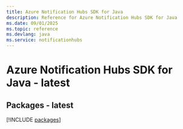 ```yaml
---
title: Azure Notification Hubs SDK for Java
description: Reference for Azure Notification Hubs SDK for Java
ms.date: 09/01/2025
ms.topic: reference
ms.devlang: java
ms.service: notificationhubs
---
```

# Azure Notification Hubs SDK for Java - latest
## Packages - latest
[!INCLUDE [packages](notification-hubs-index.md)]